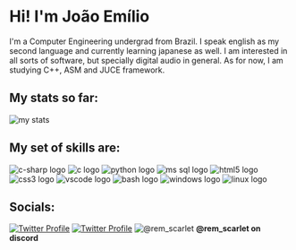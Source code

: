 # Hi! I'm João Emílio
I'm a Computer Engineering undergrad from Brazil.
I speak english as my second language and currently learning japanese as well.
I am interested in all sorts of software, but specially digital audio in general.
As for now, I am studying C++, ASM and JUCE framework.
## My stats so far:

![my stats](https://github-readme-stats.vercel.app/api?username=Gmilho)

## My set of skills are:

![c-sharp logo](https://seeklogo.com/images/C/c-sharp-c-logo-02F17714BA-seeklogo.com.png) 
![c logo](https://seeklogo.com/images/C/c-language-logo-CE0F92E683-seeklogo.com.png) 
![python logo](https://seeklogo.com/images/P/python-logo-A32636CAA3-seeklogo.com.png)
![ms sql logo](https://seeklogo.com/images/M/microsoft-sql-server-logo-96AF49E2B3-seeklogo.com.png)
![html5 logo](https://seeklogo.com/images/H/html5-without-wordmark-color-logo-14D252D878-seeklogo.com.png)
![css3 logo](https://seeklogo.com/images/C/css3-logo-79B129E90E-seeklogo.com.png)
![vscode logo](https://seeklogo.com/images/V/visual-studio-code-logo-284BC24C39-seeklogo.com.png)
![bash logo](https://seeklogo.com/images/B/bash-logo-BF4F6893D9-seeklogo.com.png)
![windows logo](https://seeklogo.com/images/W/windows-10-icon-logo-5BC5C69712-seeklogo.com.png)
![linux logo](https://seeklogo.com/images/L/Linux_Tux-logo-DA252F3C21-seeklogo.com.png)

## Socials:

[![Twitter Profile](https://seeklogo.com/images/T/twitter-2012-positive-logo-916EDF1309-seeklogo.com.png)](http://twitter.com/)
[![Twitter Profile](https://seeklogo.com/images/L/linkedin-icon-logo-05B2880899-seeklogo.com.png)](http://linkedin.com/in/joao-e-ferreira203)
![@rem_scarlet](https://seeklogo.com/images/D/discord-color-logo-E5E6DFEF80-seeklogo.com.png)
**@rem_scarlet on discord**

